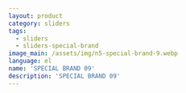 ```yaml
---
layout: product
category: sliders
tags:
  - sliders
  - sliders-special-brand
image_main: /assets/img/n5-special-brand-9.webp
language: el
name: 'SPECIAL BRAND 09'
description: 'SPECIAL BRAND 09'
---
```

